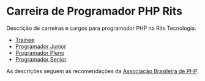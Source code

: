 Carreira de Programador PHP Rits
===========

Descrição de carreiras e cargos para programador PHP na Rits Tecnologia.
- [Trainee](trainee.md)
- [Programador Junior](programador-junior.md)
- [Programador Pleno](programador-pleno.md)
- [Programador Senior](programador-senior.md)

As descrições seguem as recomendações da [Associação Brasileira de PHP](https://github.com/abraphp/CarreiraPHP).
